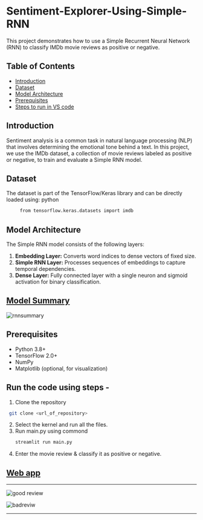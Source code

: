 # Sentiment-Explorer-Using-Simple-RNN
This project demonstrates how to use a Simple Recurrent Neural Network (RNN) to classify IMDb movie reviews as positive or negative.
## Table of Contents
- [Introduction](#introduction)
- [Dataset](#dataset)
- [Model Architecture](#model-architecture)
- [Prerequisites](#prerequisites)
- [Steps to run in VS code](#steps)
## Introduction

Sentiment analysis is a common task in natural language processing (NLP) that involves determining the emotional tone behind a text. In this project, we use the IMDb dataset, a collection of movie reviews labeled as positive or negative, to train and evaluate a Simple RNN model.

## Dataset

The dataset is part of the TensorFlow/Keras library and can be directly loaded using:
python
``` bash
     from tensorflow.keras.datasets import imdb
```

## Model Architecture

The Simple RNN model consists of the following layers:

1. **Embedding Layer:** Converts word indices to dense vectors of fixed size.
2. **Simple RNN Layer:** Processes sequences of embeddings to capture temporal dependencies.
3. **Dense Layer:** Fully connected layer with a single neuron and sigmoid activation for binary classification.

## [Model Summary](#modelsummary) 
![rnnsummary](https://github.com/user-attachments/assets/f7e6eacb-f7eb-4ead-b846-db1a7c926193)



## Prerequisites

- Python 3.8+
- TensorFlow 2.0+
- NumPy
- Matplotlib (optional, for visualization)

## Run the code using steps -

1. Clone the repository 
  ``` bash
   git clone <url_of_repository>
  ``` 
2. Select the kernel and run all the files.
3. Run main.py using commond
   ```bash
   streamlit run main.py
   ```
 4. Enter the movie review & classify  it as positive or negative.
## [Web app](#webapp)
-------------
 ![good review](https://github.com/user-attachments/assets/311a7e00-c423-4f76-af3b-a824b157b7b1)

  ![badreviw](https://github.com/user-attachments/assets/8b42e2e9-187c-4b67-8144-5ba5bf35d979)

   ---
